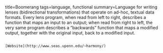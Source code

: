 title=Boomerang
tags=language, functional
summary=Language for writing lenses (bidirectional transformations) that operate on ad-hoc, textual data formats. Every lens program, when read from left to right, describes a function that maps an input to an output; when read from right to left, the very same program describes a “backwards” function that maps a modified output, together with the original input, back to a modified input.
~~~~~~

[Website](http://www.seas.upenn.edu/~harmony/)

